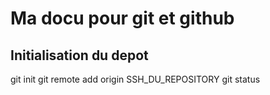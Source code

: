  # Ma docu pour git et github

 ## Initialisation du depot

git init
git remote add origin SSH_DU_REPOSITORY
git status

